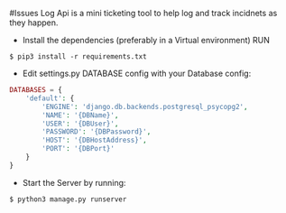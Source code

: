 #Issues Log Api is a mini ticketing tool to help log and track incidnets as they happen.

* Install the dependencies (preferably in a Virtual environment)
RUN 
```shell
$ pip3 install -r requirements.txt
```

* Edit settings.py DATABASE config with your Database config:
```php
DATABASES = {
    'default': {
        'ENGINE': 'django.db.backends.postgresql_psycopg2',
        'NAME': '{DBName}',
        'USER': '{DBUser}',
        'PASSWORD': '{DBPassword}',
        'HOST': '{DBHostAddress}',
        'PORT': '{DBPort}'
    }
}
```

* Start the Server by running:
```shell
$ python3 manage.py runserver
```